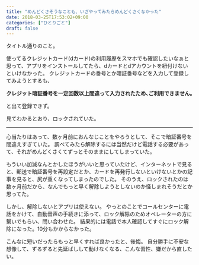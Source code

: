```yaml
---
title: "めんどくさそうなことも、いざやってみたらめんどくさくなかった"
date: 2018-03-25T17:53:02+09:00
categories: ["ひとりごと"]
draft: false
---
```


タイトル通りのこと。

使ってるクレジットカード(dカード)の利用履歴をスマホでも確認したいなぁと思って、アプリをインストールしてたら、dカードとdアカウントを紐付けないといけなかった。
クレジットカードの番号とか暗証番号などを入力して登録してみようとするも、

**クレジット暗証番号を一定回数以上間違って入力されたため､ご利用できません｡**

と出て登録できず。

見てわかるとおり、ロックされていた。

---

心当たりはあって、数ヶ月前におんなじことをやろうとして、そこで暗証番号を間違えすぎていた。
調べてみたら解除するには当然だけど電話する必要があって、それがめんどくさくてずっとそのままにしてしまっていた。

もういい加減なんとかしたほうがいいと思っていたけど、インターネットで見ると、郵送で暗証番号を再設定だとか、カードを再発行しないといけないとかの記事を見ると、尻が重くなってしまったのでした。
そのうえ、ロックされたのは数ヶ月前だから、なんでもっと早く解除しようとしないのか怪しまれそうだとか思ってた。

しかし、解除しないとアプリは使えない。
やっとのことでコールセンターに電話をかけて、自動音声の手続きに添って、ロック解除のためオペレーターの方に繋いでもらい、問い合わせた。
結果的には電話で本人確認してすぐにロック解除になった。10分もかからなかった。

こんなに短いだったらもっと早くすれば良かったと、後悔。
自分勝手に不安な想像して、ずるずると先延ばしして動けなくなる、こんな習性、嫌だから直したい。